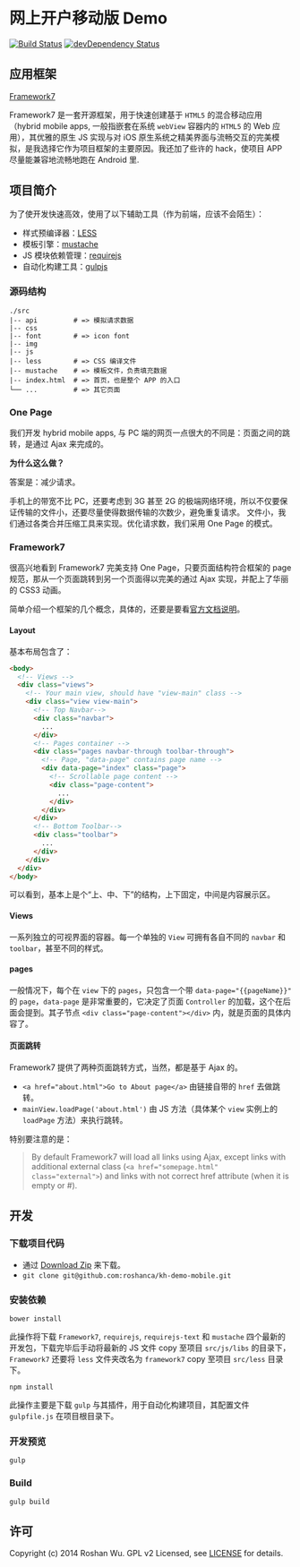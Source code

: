 # 网上开户移动版 Demo

[![Build Status](http://img.shields.io/travis/roshanca/kh-demo-mobile.svg?style=flat-square)](https://travis-ci.org/roshanca/kh-demo-mobile)
[![devDependency Status](https://david-dm.org/roshanca/kh-demo-mobile/dev-status.svg?style=flat-square)](https://david-dm.org/roshanca/kh-demo-mobile#info=devDependencies)

## 应用框架

[Framework7](http://www.idangero.us/framework7/)

Framework7 是一套开源框架，用于快速创建基于 `HTML5` 的混合移动应用（hybrid mobile apps, 一般指嵌套在系统 `webView` 容器内的 `HTML5` 的 Web 应用），其优雅的原生 JS 实现与对 iOS 原生系统之精美界面与流畅交互的完美模拟，是我选择它作为项目框架的主要原因。我还加了些许的 hack，使项目 APP 尽量能兼容地流畅地跑在 Android 里.

## 项目简介

为了使开发快速高效，使用了以下辅助工具（作为前端，应该不会陌生）：

* 样式预编译器：[LESS](http://www.lesscss.net)
* 模板引擎：[mustache](http://mustache.github.io)
* JS 模块依赖管理：[requirejs](http://requirejs.org)
* 自动化构建工具：[gulpjs](http://gulpjs.com)

### 源码结构

```
./src
|-- api         # => 模拟请求数据
|-- css
|-- font        # => icon font
|-- img
|-- js          
|-- less        # => CSS 编译文件
|-- mustache    # => 模板文件，负责填充数据
|-- index.html  # => 首页，也是整个 APP 的入口
└── ...         # => 其它页面
```

### One Page

我们开发 hybrid mobile apps, 与 PC 端的网页一点很大的不同是：页面之间的跳转，是通过 Ajax 来完成的。

__为什么这么做？__ 

答案是：减少请求。

手机上的带宽不比 PC，还要考虑到 3G 甚至 2G 的极端网络环境，所以不仅要保证传输的文件小，还要尽量使得数据传输的次数少，避免重复请求。
文件小，我们通过各类合并压缩工具来实现。优化请求数，我们采用 One Page 的模式。

### Framework7

很高兴地看到 Framework7 完美支持 One Page，只要页面结构符合框架的 page 规范，那从一个页面跳转到另一个页面得以完美的通过 Ajax 实现，并配上了华丽的 CSS3 动画。

简单介绍一个框架的几个概念，具体的，还要是要看[官方文档说明](http://www.idangero.us/framework7/docs/)。

#### Layout

基本布局包含了：

```html
<body>
  <!-- Views -->
  <div class="views">
    <!-- Your main view, should have "view-main" class -->
    <div class="view view-main">
      <!-- Top Navbar-->
      <div class="navbar">
        ...
      </div>
      <!-- Pages container -->
      <div class="pages navbar-through toolbar-through">
        <!-- Page, "data-page" contains page name -->
        <div data-page="index" class="page">
          <!-- Scrollable page content -->
          <div class="page-content">
            ...
          </div>
        </div>
      </div>
      <!-- Bottom Toolbar-->
      <div class="toolbar">
        ...
      </div>
    </div>
  </div>
</body>
```

可以看到，基本上是个“上、中、下”的结构，上下固定，中间是内容展示区。

#### Views

一系列独立的可视界面的容器。每一个单独的 `View` 可拥有各自不同的 `navbar` 和 `toolbar`，甚至不同的样式。

#### pages

一般情况下，每个在 `view` 下的 `pages`，只包含一个带 `data-page="{{pageName}}"` 的 `page`，`data-page` 是非常重要的，它决定了页面 `Controller` 的加载，这个在后面会提到。其子节点 `<div class="page-content"></div>` 内，就是页面的具体内容了。

#### 页面跳转

Framework7 提供了两种页面跳转方式，当然，都是基于 Ajax 的。

* `<a href="about.html">Go to About page</a>` 由链接自带的 `href` 去做跳转。
* `mainView.loadPage('about.html')` 由 JS 方法（具体某个 `view` 实例上的 `loadPage` 方法）来执行跳转。

特别要注意的是：
> By default Framework7 will load all links using Ajax, except links with additional external class (`<a href="somepage.html" class="external">`) and links with not correct href attribute (when it is empty or #).

## 开发

### 下载项目代码

* 通过 [Download Zip](https://github.com/roshanca/kh-demo-mobile/archive/master.zip) 来下载。
* `git clone git@github.com:roshanca/kh-demo-mobile.git`

### 安装依赖

```
bower install
```

此操作将下载 `Framework7`, `requirejs`, `requirejs-text` 和 `mustache` 四个最新的开发包，下载完毕后手动将最新的 JS 文件 copy 至项目 `src/js/libs` 的目录下，`Framework7` 还要将 `less` 文件夹改名为 `framework7` copy 至项目 `src/less` 目录下。

```
npm install
```

此操作主要是下载 `gulp` 与其插件，用于自动化构建项目，其配置文件 `gulpfile.js` 在项目根目录下。

### 开发预览

```
gulp
```

### Build

```
gulp build
```

## 许可
Copyright (c) 2014 Roshan Wu. GPL v2 Licensed, see [LICENSE](https://github.com/roshanca/kh-demo-mobile/blob/master/LICENSE) for details.
